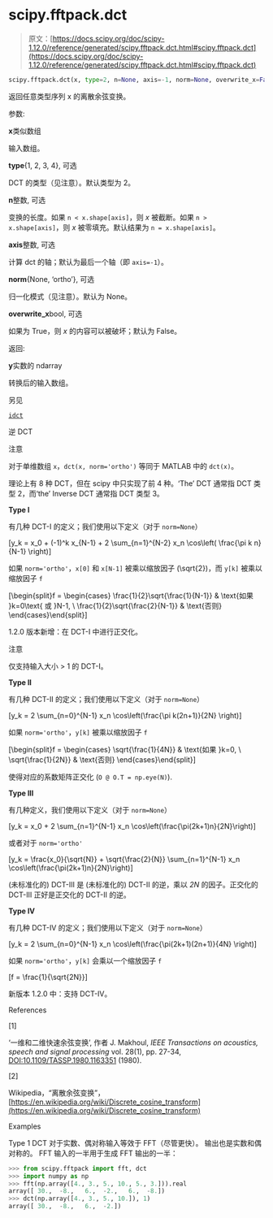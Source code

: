 # scipy.fftpack.dct

> 原文：[https://docs.scipy.org/doc/scipy-1.12.0/reference/generated/scipy.fftpack.dct.html#scipy.fftpack.dct](https://docs.scipy.org/doc/scipy-1.12.0/reference/generated/scipy.fftpack.dct.html#scipy.fftpack.dct)

```py
scipy.fftpack.dct(x, type=2, n=None, axis=-1, norm=None, overwrite_x=False)
```

返回任意类型序列 x 的离散余弦变换。

参数:

**x**类似数组

输入数组。

**type**{1, 2, 3, 4}, 可选

DCT 的类型（见注意）。默认类型为 2。

**n**整数, 可选

变换的长度。如果 `n < x.shape[axis]`，则 *x* 被截断。如果 `n > x.shape[axis]`，则 *x* 被零填充。默认结果为 `n = x.shape[axis]`。

**axis**整数, 可选

计算 dct 的轴；默认为最后一个轴（即 `axis=-1`）。

**norm**{None, ‘ortho’}, 可选

归一化模式（见注意）。默认为 None。

**overwrite_x**bool, 可选

如果为 True，则 *x* 的内容可以被破坏；默认为 False。

返回:

**y**实数的 ndarray

转换后的输入数组。

另见

[`idct`](https://docs.scipy.org/doc/scipy-1.12.0/reference/generated/scipy.fftpack.idct.html#scipy.fftpack.idct "scipy.fftpack.idct")

逆 DCT

注意

对于单维数组 `x`，`dct(x, norm='ortho')` 等同于 MATLAB 中的 `dct(x)`。

理论上有 8 种 DCT，但在 scipy 中只实现了前 4 种。‘The’ DCT 通常指 DCT 类型 2，而‘the’ Inverse DCT 通常指 DCT 类型 3。

**Type I**

有几种 DCT-I 的定义；我们使用以下定义（对于 `norm=None`）

\[y_k = x_0 + (-1)^k x_{N-1} + 2 \sum_{n=1}^{N-2} x_n \cos\left( \frac{\pi k n}{N-1} \right)\]

如果 `norm='ortho'`，`x[0]` 和 `x[N-1]` 被乘以缩放因子 \(\sqrt{2}\)，而 `y[k]` 被乘以缩放因子 `f`

\[\begin{split}f = \begin{cases} \frac{1}{2}\sqrt{\frac{1}{N-1}} & \text{如果 }k=0\text{ 或 }N-1, \\ \frac{1}{2}\sqrt{\frac{2}{N-1}} & \text{否则} \end{cases}\end{split}\]

1.2.0 版本新增：在 DCT-I 中进行正交化。

注意

仅支持输入大小 > 1 的 DCT-I。

**Type II**

有几种 DCT-II 的定义；我们使用以下定义（对于 `norm=None`）

\[y_k = 2 \sum_{n=0}^{N-1} x_n \cos\left(\frac{\pi k(2n+1)}{2N} \right)\]

如果 `norm='ortho'`，`y[k]` 被乘以缩放因子 `f`

\[\begin{split}f = \begin{cases} \sqrt{\frac{1}{4N}} & \text{如果 }k=0, \\ \sqrt{\frac{1}{2N}} & \text{否则} \end{cases}\end{split}\]

使得对应的系数矩阵正交化 (`O @ O.T = np.eye(N)`).

**Type III**

有几种定义，我们使用以下定义（对于 `norm=None`）

\[y_k = x_0 + 2 \sum_{n=1}^{N-1} x_n \cos\left(\frac{\pi(2k+1)n}{2N}\right)\]

或者对于 `norm='ortho'`

\[y_k = \frac{x_0}{\sqrt{N}} + \sqrt{\frac{2}{N}} \sum_{n=1}^{N-1} x_n \cos\left(\frac{\pi(2k+1)n}{2N}\right)\]

(未标准化的) DCT-III 是 (未标准化的) DCT-II 的逆，乘以 *2N* 的因子。正交化的 DCT-III 正好是正交化的 DCT-II 的逆。

**Type IV**

有几种 DCT-IV 的定义；我们使用以下定义（对于 `norm=None`）

\[y_k = 2 \sum_{n=0}^{N-1} x_n \cos\left(\frac{\pi(2k+1)(2n+1)}{4N} \right)\]

如果 `norm='ortho'`，`y[k]` 会乘以一个缩放因子 `f`

\[f = \frac{1}{\sqrt{2N}}\]

新版本 1.2.0 中：支持 DCT-IV。

References

[1]

‘一维和二维快速余弦变换’, 作者 J. Makhoul, *IEEE Transactions on acoustics, speech and signal processing* vol. 28(1), pp. 27-34, [DOI:10.1109/TASSP.1980.1163351](https://doi.org/10.1109/TASSP.1980.1163351) (1980).

[2]

Wikipedia，“离散余弦变换”，[https://en.wikipedia.org/wiki/Discrete_cosine_transform](https://en.wikipedia.org/wiki/Discrete_cosine_transform)

Examples

Type 1 DCT 对于实数、偶对称输入等效于 FFT（尽管更快）。 输出也是实数和偶对称的。 FFT 输入的一半用于生成 FFT 输出的一半：

```py
>>> from scipy.fftpack import fft, dct
>>> import numpy as np
>>> fft(np.array([4., 3., 5., 10., 5., 3.])).real
array([ 30.,  -8.,   6.,  -2.,   6.,  -8.])
>>> dct(np.array([4., 3., 5., 10.]), 1)
array([ 30.,  -8.,   6.,  -2.]) 
```
